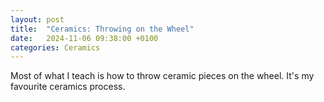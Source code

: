 ```yaml
---
layout: post
title:  "Ceramics: Throwing on the Wheel"
date:   2024-11-06 09:38:00 +0100
categories: Ceramics
---
```


Most of what I teach is how to throw ceramic pieces on the wheel. It's my favourite ceramics process. 

